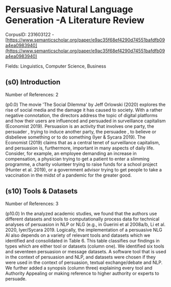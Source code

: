 # Persuasive Natural Language Generation -A Literature Review

CorpusID: 231603122 - [https://www.semanticscholar.org/paper/e9ac35f68ef4290d74551bafdfb09a4ea0983940](https://www.semanticscholar.org/paper/e9ac35f68ef4290d74551bafdfb09a4ea0983940)

Fields: Linguistics, Computer Science, Business

## (s0) Introduction
Number of References: 2

(p0.0) The movie 'The Social Dilemma' by Jeff Orlowski (2020) explores the rise of social media and the damage it has caused to society. With a rather negative connotation, the directors address the topic of digital platforms and how their users are influenced and persuaded in surveillance capitalism (Economist 2019). Persuasion is an activity that involves one party, the persuader , trying to induce another party, the persuadee , to believe or disbelieve something or to do something (Iyer & Sycara 2019). The Economist (2019) claims that as a central tenet of surveillance capitalism, and persuasion is, furthermore, important in many aspects of daily life. Consider, for example, an employee demanding an increase in compensation, a physician trying to get a patient to enter a slimming programme, a charity volunteer trying to raise funds for a school project (Hunter et al. 2019), or a government advisor trying to get people to take a vaccination in the midst of a pandemic for the greater good.
## (s10) Tools & Datasets
Number of References: 3

(p10.0) In the analyzed academic studies, we found that the authors use different datasets and tools to computationally process data for technical analyses of persuasion in NLP or NLG (e.g., in Guerini et al 2008a/b, Li et al. 2020, Iyer/Sycara 2019. Logically, the implementation of a persuasive NLG AI also depends on a variety of relevant tools and datasets which we identified and consolidated in Table 6. This table classifies our findings in types which are either tool or datasets (column one). We identified six tools and seventeen persuasion or message datasets. A software tool that is used in the context of persuasion and NLP, and datasets were chosen if they were used in the context of persuasion, textual exchange/debate and NLP. We further added a synopsis (column three) explaining every tool and Authority Appealing or making reference to higher authority or experts to persuade.

